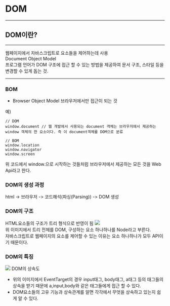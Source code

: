 # DOM

---

## DOM이란?

---

웹페이지에서 자바스크립트로 요소들을 제어하는데 사용<br/>
Document Object Model<br/>
프로그램 언어가 DOM 구조에 접근 할 수 있는 방법을 제공하여 문서 구조, 스타일 등을 변경할 수 있게 돕는 것.

---

### BOM

-   Browser Object Model
    브라우저에서만 접근이 되는 것

예)

```
// DOM
window.document // 웹 개발에서 사용되는 document 객체는 브라우저에서 제공하는 window 객체의 한 요소이다. 즉 이 document객체를 DOM으로 분류

// BOM
window.location
window.navigator
window.screen
```

위 코드에서 window.으로 시작하는 것들처럼 브라우저에서 제공하는 모든 것을 Web Api라고 한다.

### DOM의 생성 과정

html -> 브라우저 -> 코드해석(파싱(Parsing)) -> DOM 생성

### DOM의 구조

HTML요소들의 구조가 트리 형식으로 반영이 됨
<img src="https://miro.medium.com/max/1088/1*NA2VKR09ECb8PEgYDteR3w.gif"> <br/>
위 이미지에서 트리 전체를 DOM, 구성하는 요소 하나하나를 Node라고 부른다. <br/>
자바스크립트로 웹페이지의 요소를 제어할 수 있는 이유는 요소 하나하나가 모두 API이기 때문이다.

### DOM의 특징

<img src="https://ko.javascript.info/article/basic-dom-node-properties/dom-class-hierarchy.svg">
DOM의 상속도

-   위의 이미지에서 EventTarget의 경우 input태그, body태그, a태그 등의 태그들의 상속을 받기 때문에 a,input,body와 같은 태그들에게 접근 할 수 있다.
-   DOM요소들의 고유 기능과 상속관계를 알면 각각에서 무엇을 상속하고 있는지 쉽게 알 수 있다.
